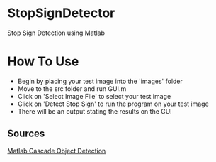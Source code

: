 # StopSignDetector
Stop Sign Detection using Matlab

# How To Use
- Begin by placing your test image into the 'images' folder
- Move to the src folder and run GUI.m
- Click on 'Select Image File' to select your test image
- Click on 'Detect Stop Sign' to run the program on your test image
- There will be an output stating the results on the GUI

## Sources
[Matlab Cascade Object Detection](https://www.mathworks.com/help/vision/ug/train-a-stop-sign-detector.html "Matlab Documentation")
